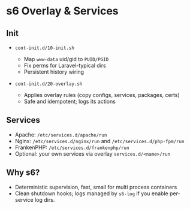 # s6 Overlay & Services

## Init

- `cont-init.d/10-init.sh`
  - Map `www-data` uid/gid to `PUID/PGID`
  - Fix perms for Laravel-typical dirs
  - Persistent history wiring

- `cont-init.d/20-overlay.sh`
  - Applies overlay rules (copy configs, services, packages, certs)
  - Safe and idempotent; logs its actions

## Services

- Apache: `/etc/services.d/apache/run`
- Nginx: `/etc/services.d/nginx/run` and `/etc/services.d/php-fpm/run`
- FrankenPHP: `/etc/services.d/frankenphp/run`
- Optional: your own services via overlay `services.d/<name>/run`

## Why s6?

- Deterministic supervision, fast, small for multi process containers
- Clean shutdown hooks; logs managed by `s6-log` if you enable per-service log dirs.
